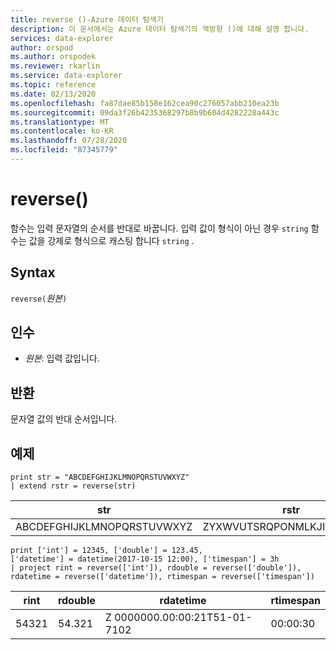 ```yaml
---
title: reverse ()-Azure 데이터 탐색기
description: 이 문서에서는 Azure 데이터 탐색기의 역방향 ()에 대해 설명 합니다.
services: data-explorer
author: orspod
ms.author: orspodek
ms.reviewer: rkarlin
ms.service: data-explorer
ms.topic: reference
ms.date: 02/13/2020
ms.openlocfilehash: fa87dae85b158e162cea90c276057abb210ea23b
ms.sourcegitcommit: 09da3f26b4235368297b8b9b604d4282228a443c
ms.translationtype: MT
ms.contentlocale: ko-KR
ms.lasthandoff: 07/28/2020
ms.locfileid: "87345779"
---
```

# <a name="reverse"></a>reverse()

함수는 입력 문자열의 순서를 반대로 바꿉니다.
입력 값이 형식이 아닌 경우 `string` 함수는 값을 강제로 형식으로 캐스팅 합니다 `string` .

## <a name="syntax"></a>Syntax

`reverse(`*원본*`)`

## <a name="arguments"></a>인수

* *원본*: 입력 값입니다.  

## <a name="returns"></a>반환

문자열 값의 반대 순서입니다.

## <a name="examples"></a>예제

```kusto
print str = "ABCDEFGHIJKLMNOPQRSTUVWXYZ"
| extend rstr = reverse(str)
```

|str|rstr|
|---|---|
|ABCDEFGHIJKLMNOPQRSTUVWXYZ|ZYXWVUTSRQPONMLKJIHGFEDCBA|


```kusto
print ['int'] = 12345, ['double'] = 123.45, 
['datetime'] = datetime(2017-10-15 12:00), ['timespan'] = 3h
| project rint = reverse(['int']), rdouble = reverse(['double']), 
rdatetime = reverse(['datetime']), rtimespan = reverse(['timespan'])
```

|rint|rdouble|rdatetime|rtimespan|
|---|---|---|---|
|54321|54.321|Z 0000000.00:00:21T51-01-7102|00:00:30|
